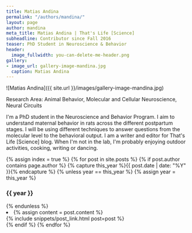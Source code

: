 ```yaml
---
title: Matias Andina
permalink: "/authors/mandina/"
layout: page
author: mandina
meta_title: Matias Andina | That's Life [Science]
subheadline: Contributor since Fall 2016
teaser: PhD Student in Neuroscience & Behavior
header:
  image_fullwidth: you-can-delete-me-header.png
gallery:
- image_url: gallery-image-mandina.jpg
  caption: Matias Andina
---
```


![Matias Andina]({{ site.url }}/images/gallery-image-mandina.jpg)

Research Area: Animal Behavior, Molecular and Cellular Neuroscience, Neural Circuits

I'm a PhD student in the Neuroscience and Behavior Program. I aim to understand maternal behavior in rats across the different postpartum stages. I will be using different techniques to answer questions from the molecular level to the behavioral output. I am a writer and editor for That's Life [Science] blog. When I'm not in the lab, I'm probably enjoying outdoor activities, cooking, writing or dancing.

{% assign index = true %}
{% for post in site.posts %}
{% if post.author contains page.author %}
{% capture this_year %}{{ post.date | date: "%Y" }}{% endcapture %}
{% unless year == this_year %}
{% assign year = this_year %}
<h3>{{ year }}</h3>
{% endunless %}
<li>
{% assign content = post.content %}
<article>
{% include snippets/post_link.html post=post %}
</article>
</li>
{% endif %}
{% endfor %}
